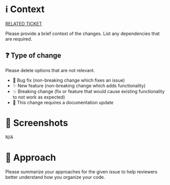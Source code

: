 # ℹ️ Context
[RELATED TICKET](put_your_ticket_url_here)

Please provide a brief context of the changes. List any dependencies that are required.

## ❓ Type of change
Please delete options that are not relevant.

* 🐛 Bug fix (non-breaking change which fixes an issue)
* ✨ New feature (non-breaking change which adds functionality)
* 💥 Breaking change (fix or feature that would cause existing functionality to not work as expected)
* 📜 This change requires a documentation update

# 📸 Screenshots
N/A

# 🎯 Approach
Please summarize your approaches for the given issue to help reviewers better understand how you organize your code.

